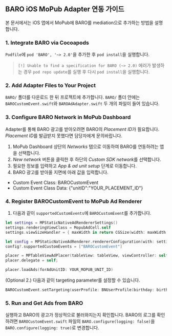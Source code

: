 ## BARO iOS MoPub Adapter 연동 가이드
본 문서에서는 iOS 앱에서 MoPub에 BARO를 mediation으로 추가하는 방법을 설명합니다.

### 1. Integrate BARO via Cocoapods
`Podfile`에 `pod 'BARO', '~> 2.0'`을 추가한 후 `pod install`을 실행합니다.
> `[!] Unable to find a specification for BARO (~> 2.0)` 에러가 발생하는 경우 `pod repo update`를 실행 후 다시 `pod install`을 실행합니다. 

### 2. Add Adapter Files to Your Project
`BARO/` 폴더를 다운로드 한 뒤 프로젝트에 추가합니다. `BARO/` 폴더 안에는 `BAROCustomEvent.swift`와 `BAROAdAdapter.swift` 두 개의 파일이 들어 있습니다.

### 3. Configure BARO Network in MoPub Dashboard
Adapter를 통해 BARO 광고를 받아오려면 BARO의 *Placement ID*가 필요합니다. *Placement ID*를 발급받지 못했다면 담당자에게 문의바랍니다.

1. MoPub Dashboard 상단의 *Networks* 탭으로 이동하여 BARO를 연동하려는 앱을 선택합니다.
2. *New network* 버튼을 클릭한 후 하단의 *Custom SDK network*를 선택합니다.
3. 필요한 정보를 입력하고 *App & ad unit setup* 단계로 이동합니다.
4. BARO 광고를 받아올 지면에 아래 값을 입력합니다.
- Custom Event Class: BAROCustomEvent
- Custom Event Class Data: {"unitID":"YOUR_PLACEMENT_ID"}

### 4. Register BAROCustomEvent to MoPub Ad Renderer
1. 다음과 같이 `supportedCustomEvents`에 `BAROCustomEvent`를 추가합니다.
```swift
let settings = MPStaticNativeAdRendererSettings()
settings.renderingViewClass = MopubAdCell.self
settings.viewSizeHandler = { maxWidth in return CGSize(width: maxWidth, height: 180) }

let config = MPStaticNativeAdRenderer.rendererConfiguration(with: settings)
config?.supportedCustomEvents = ["BAROCustomEvent"]

placer = MPTableViewAdPlacer(tableView: tableView, viewController: self, rendererConfigurations: [config!])
placer.delegate = self;

placer.loadAds(forAdUnitID: YOUR_MOPUB_UNIT_ID)
```

(Optional 2.) 다음과 같이 targeting parameter를 설정할 수 있습니다.
```swift
BAROCustomEvent.setTargeting(userProfile: BNUserProfile(birthday: birthday, gender: gender), location: BNLocation(latitude: latitude, longitude: longitude))
```


### 5. Run and Get Ads from BARO
실행하고 BARO의 광고가 정상적으로 불러와지는지 확인합니다. BARO의 로그를 확인하려면 `BAROCustomEvent.swift` 파일의 `BARO.configure(logging: false)`을 `BARO.configure(logging: true)`로 변경합니다.


